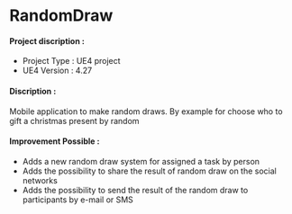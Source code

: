 # RandomDraw

#### Project discription :
- Project Type : UE4 project
- UE4 Version : 4.27

#### Discription : 
Mobile application to make random draws. By example for choose who to gift a christmas present by random

#### Improvement Possible :
- Adds a new random draw system for assigned a task by person 
- Adds the possibility to share the result of random draw on the social networks
- Adds the possibility to send the result of the random draw to participants by e-mail or SMS
